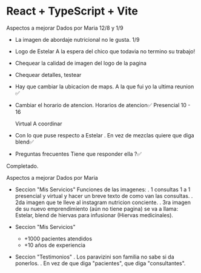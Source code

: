 # React + TypeScript + Vite

 Aspectos a mejorar Dados por Maria 12/8 y 1/9



- La imagen de abordaje nutricional no le gusta. 1/9
- Logo de Estelar
   A la espera del chico que todavia no termino su trabajo!
- Chequear la calidad de imagen del logo de la pagina
- Chequear detalles, testear

- Hay que cambiar la ubicacion de maps. A la que fui yo la ultima reunion ✅

- Cambiar el horario de atencion.
    Horarios de atencion✅
    Presencial 
    10 - 16

    Virtual
    A coordinar

- Con lo que puse respecto a Estelar
 . En vez de mezclas quiere que diga blend✅ 
  

- Preguntas frecuentes
    Tiene que responder ella ?✅












Completado.

 Aspectos a mejorar Dados por Maria

- Seccion "Mis Servicios"
     Funciones de las imagenes:
     . 1 consultas 1 a 1 presencial y virtual
        y hacer un breve texto de como van las consultas.
     . 2da imagen que te lleve al instagram nutricion conciente.
     . 3ra imagen de su nuevo emprendimiento (aún no tiene pagina)
        se va a llama: Estelar, blend de hiervas para infusionar (Hiervas medicinales).

- Seccion "Mis Servicios"
    - +1000 pacientes atendidos
    - +10 años de experiencia


- Seccion "Testimonios"
    . Los paravizini son familia no sabe si da ponerlos.
    . En vez de que diga "pacientes", que diga "consultantes".